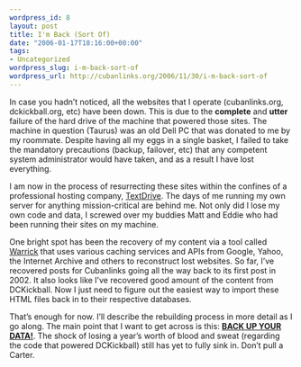 ```yaml
--- 
wordpress_id: 8
layout: post
title: I'm Back (Sort Of)
date: "2006-01-17T18:16:00+00:00"
tags: 
- Uncategorized
wordpress_slug: i-m-back-sort-of
wordpress_url: http://cubanlinks.org/2006/11/30/i-m-back-sort-of
---
```

<p>In case you hadn&#8217;t noticed, all the websites that I operate (cubanlinks.org, dckickball.org, etc) have been down. This is due to the <b>complete</b> and <b>utter</b> failure of the hard drive of the machine that powered those sites. The machine in question (Taurus) was an old Dell PC that was donated to me by my roommate.  Despite having all my eggs in a single basket, I failed to take the mandatory precautions (backup, failover, etc) that any competent system administrator would have taken, and as a result I have lost everything.</p>


<p>I am now in the process of resurrecting these sites within the confines of a professional hosting company, <a href="http://www.textdrive.com">TextDrive</a>. The days of me running my own server for anything mission-critical are behind me. Not only did I lose my own code and data, I screwed over my buddies Matt and Eddie who had been running their sites on my machine.</p>


<p>One bright spot has been the recovery of my content via a tool called <a href="http://www.cs.odu.edu/~fmccown/research/lazy/warrick.html">Warrick</a> that uses various caching services and APIs from Google, Yahoo, the Internet Archive and others to reconstruct lost websites.  So far, I&#8217;ve recovered posts for Cubanlinks going all the way back to its first post in 2002.  It also looks like I&#8217;ve recovered good amount of the content from DCKickball. Now I just need to figure out the easiest way to import these <span class="caps">HTML</span> files back in to their respective databases.</p>


<p>That&#8217;s enough for now. I&#8217;ll describe the rebuilding process in more detail as I go along.  The main point that I want to get across is this: <b><u><span class="caps">BACK UP YOUR DATA</span>!</u></b>. The shock of losing a year&#8217;s worth of blood and sweat (regarding the code that powered DCKickball) still has yet to fully sink in. Don&#8217;t pull a Carter.</p>
